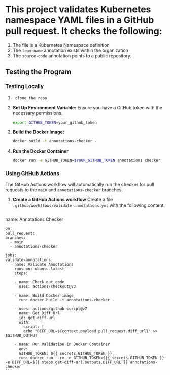 #   This project validates Kubernetes namespace YAML files in a GitHub pull request. It checks the following:
1. The file is a Kubernetes Namespace definition
2. The `team-name` annotation exists within the organization
3. The `source-code` annotation points to a public repository.

## Testing the Program
### Testing Locally

1. ```bash
    clone the repo
   ```

2. **Set Up Environment Variable:**
    Ensure you have a GitHub token with the necessary permissions.
    ```bash
    export GITHUB_TOKEN=your_github_token
    ```

3. **Build the Docker Image:**
    ```bash
    docker build -t annotations-checker .
    ```

4.  **Run the Docker Container**
    ```bash
    docker run -e GITHUB_TOKEN=$YOUR_GITHUB_TOKEN annotations checker
    ```

### Using GitHub Actions
The GitHub Actions workflow will automatically run the checker for pull requests to the `main` and `annotations-checker` branches.

1.  **Create a GitHub Actions workflow**
    Create a file `.github/workflows/validate-annotations.yml` with the following content:

    ```yaml
   name: Annotations Checker

    on:
    pull_request:
    branches:
      - main
      - annotations-checker

    jobs:
    validate-annotations:
        name: Validate Annotations
        runs-on: ubuntu-latest
        steps:

        - name: Check out code
          uses: actions/checkout@v3

        - name: Build Docker image
          run: docker build -t annotations-checker .

        - uses: actions/github-script@v7
          name: Get Diff Url
          id: get-diff-url
          with:
            script: |
            echo "DIFF_URL=${context.payload.pull_request.diff_url}" >> $GITHUB_OUTPUT

        - name: Run Validation in Docker Container
          env:
          GITHUB_TOKEN: ${{ secrets.GITHUB_TOKEN }}
          run: docker run --rm -e GITHUB_TOKEN=${{ secrets.GITHUB_TOKEN }} -e DIFF_URL=${{ steps.get-diff-url.outputs.DIFF_URL }} annotations-checker
    ```